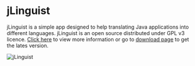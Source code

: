 # jLinguist

jLinguist is a simple app designed to help translating Java applications into different languages. jLinguist is an open source distributed under GPL v3 licence. [Click here](https://ankalag0n.github.io/jLinguist/) to view more information or go to [download page](https://github.com/ankalag0n/jLinguist/releases/latest) to get the lates version.

![jLinguist](https://ankalag0n.github.io/jLinguist/assets/main.png)